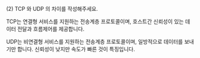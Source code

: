 (2) TCP 와 UDP 의 차이를 작성해주세요.

TCP는 연결형 서비스를 지원하는 전송계층 프로토콜이며, 호스트간 신뢰성이 있는 데이터 전달과 흐름제어를 제공합니다.

UDP는 비연결형 서비스를 지원하는 전송계층 프로토콜이며, 일방적으로 데이터를 보내기만 합니다. 신뢰성이 낮지만 속도가 빠른 것이 특징입니다.
